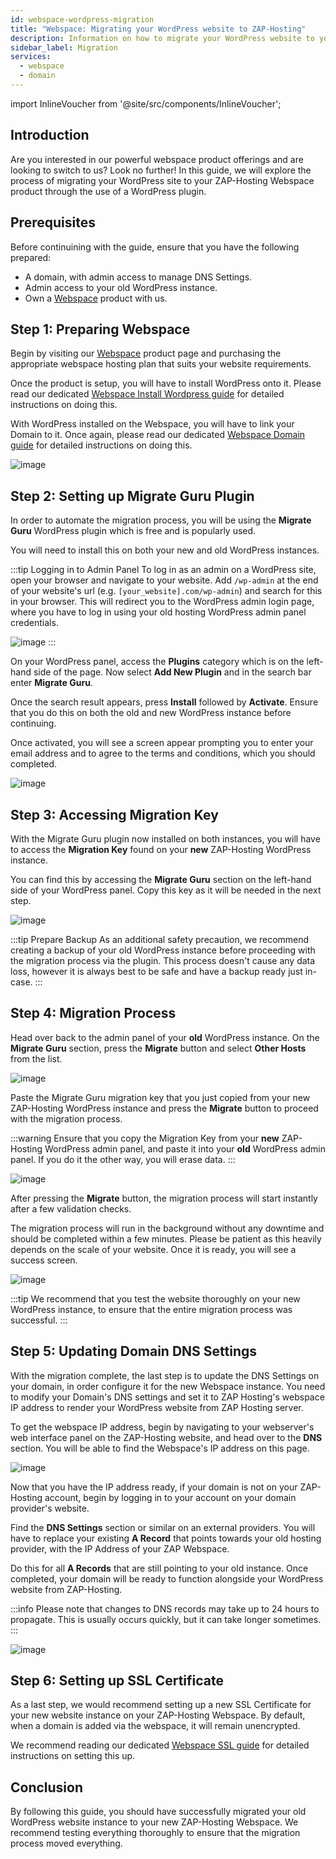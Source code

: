```yaml
---
id: webspace-wordpress-migration
title: "Webspace: Migrating your WordPress website to ZAP-Hosting"
description: Information on how to migrate your WordPress website to your webspace from ZAP-Hosting - ZAP-Hosting.com documentation
sidebar_label: Migration
services:
  - webspace
  - domain
---
```


import InlineVoucher from '@site/src/components/InlineVoucher';

## Introduction

Are you interested in our powerful webspace product offerings and are looking to switch to us? Look no further! In this guide, we will explore the process of migrating your WordPress site to your ZAP-Hosting Webspace product through the use of a WordPress plugin.

<InlineVoucher />

## Prerequisites

Before continuining with the guide, ensure that you have the following prepared:
- A domain, with admin access to manage DNS Settings.
- Admin access to your old WordPress instance.
- Own a [Webspace](https://zap-hosting.com/en/shop/product/webspace/) product with us.

## Step 1: Preparing Webspace

Begin by visiting our [Webspace](https://zap-hosting.com/en/shop/product/webspace/) product page and purchasing the appropriate webspace hosting plan that suits your website requirements.

Once the product is setup, you will have to install WordPress onto it. Please read our dedicated [Webspace Install Wordpress guide](webspace-wordpress.md) for detailed instructions on doing this.

With WordPress installed on the Webspace, you will have to link your Domain to it. Once again, please read our dedicated [Webspace Domain guide](webspace-adddomain.md) for detailed instructions on doing this.

![image](https://screensaver01.zap-hosting.com/index.php/s/Qa3mmmQtTybNgGj/preview)

## Step 2: Setting up Migrate Guru Plugin

In order to automate the migration process, you will be using the **Migrate Guru** WordPress plugin which is free and is popularly used.

You will need to install this on both your new and old WordPress instances.

:::tip Logging in to Admin Panel
To log in as an admin on a WordPress site, open your browser and navigate to your website. Add `/wp-admin` at the end of your website's url (e.g. `[your_website].com/wp-admin`) and search for this in your browser. This will redirect you to the WordPress admin login page, where you have to log in using your old hosting WordPress admin panel credentials.

![image](https://screensaver01.zap-hosting.com/index.php/s/zwzRyGJwEJMNPGQ/preview)
:::

On your WordPress panel, access the **Plugins** category which is on the left-hand side of the page. Now select **Add New Plugin** and in the search bar enter **Migrate Guru**.

Once the search result appears, press **Install** followed by **Activate**. Ensure that you do this on both the old and new WordPress instance before continuing.

Once activated, you will see a screen appear prompting you to enter your email address and to agree to the terms and conditions, which you should completed.

![image](https://screensaver01.zap-hosting.com/index.php/s/SXYGfpWJTwNyYjJ/preview)

## Step 3: Accessing Migration Key

With the Migrate Guru plugin now installed on both instances, you will have to access the **Migration Key** found on your **new** ZAP-Hosting WordPress instance. 

You can find this by accessing the **Migrate Guru** section on the left-hand side of your WordPress panel. Copy this key as it will be needed in the next step.

![image](https://screensaver01.zap-hosting.com/index.php/s/g3X9fMrqoWyfwtN/preview)

:::tip Prepare Backup
As an additional safety precaution, we recommend creating a backup of your old WordPress instance before proceeding with the migration process via the plugin. This process doesn't cause any data loss, however it is always best to be safe and have a backup ready just in-case.
:::

## Step 4: Migration Process

Head over back to the admin panel of your **old** WordPress instance. On the **Migrate Guru** section, press the **Migrate** button and select **Other Hosts** from the list.

![image](https://screensaver01.zap-hosting.com/index.php/s/x6ctdxnL2mdpTt5/preview)

Paste the Migrate Guru migration key that you just copied from your new ZAP-Hosting WordPress instance and press the **Migrate** button to proceed with the migration process.

:::warning
Ensure that you copy the Migration Key from your **new** ZAP-Hosting WordPress admin panel, and paste it into your **old** WordPress admin panel. If you do it the other way, you will erase data.
:::

![image](https://screensaver01.zap-hosting.com/index.php/s/7nEr2L48PKCDXrj/preview)

After pressing the **Migrate** button, the migration process will start instantly after a few validation checks. 

The migration process will run in the background without any downtime and should be completed within a few minutes. Please be patient as this heavily depends on the scale of your website. Once it is ready, you will see a success screen.

![image](https://screensaver01.zap-hosting.com/index.php/s/YHSAwLkCjWBHsHT/preview)

:::tip
We recommend that you test the website thoroughly on your new WordPress instance, to ensure that the entire migration process was successful.
:::

## Step 5: Updating Domain DNS Settings

With the migration complete, the last step is to update the DNS Settings on your domain, in order configure it for the new Webspace instance. You need to modify your Domain's DNS settings and set it to ZAP Hosting's webspace IP address to render your WordPress website from ZAP Hosting server.

To get the webspace IP address, begin by navigating to your webserver's web interface panel on the ZAP-Hosting website, and head over to the **DNS** section. You will be able to find the Webspace's IP address on this page.

![image](https://screensaver01.zap-hosting.com/index.php/s/pd8iQdXsd8Kaobd/preview)

Now that you have the IP address ready, if your domain is not on your ZAP-Hosting account, begin by logging in to your account on your domain provider's website.

Find the **DNS Settings** section or similar on an external providers. You will have to replace your existing **A Record** that points towards your old hosting provider, with the IP Address of your ZAP Webspace. 

Do this for all **A Records** that are still pointing to your old instance. Once completed, your domain will be ready to function alongside your WordPress website from ZAP-Hosting.

:::info
Please note that changes to DNS records may take up to 24 hours to propagate. This is usually occurs quickly, but it can take longer sometimes.
:::

![image](https://screensaver01.zap-hosting.com/index.php/s/P93CG3MLJc2DL3i/preview)

## Step 6: Setting up SSL Certificate

As a last step, we would recommend setting up a new SSL Certificate for your new website instance on your ZAP-Hosting Webspace. By default, when a domain is added via the webspace, it will remain unencrypted.

We recommend reading our dedicated [Webspace SSL guide](webspace-plesk-ssl.md) for detailed instructions on setting this up.

## Conclusion

By following this guide, you should have successfully migrated your old WordPress website instance to your new ZAP-Hosting Webspace. We recommend testing everything thoroughly to ensure that the migration process moved everything.